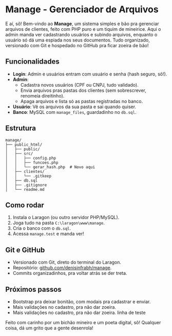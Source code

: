 # Manage - Gerenciador de Arquivos

E aí, sô! Bem-vindo ao **Manage**, um sistema simples e bão pra gerenciar arquivos de clientes, feito com PHP puro e um tiquim de mineirice. Aqui o admin manda ver cadastrando usuários e subindo arquivos, enquanto o usuário só dá uma espiada nos seus documentos. Tudo organizado, versionado com Git e hospedado no GitHub pra ficar zoeira de bão!

## Funcionalidades
- **Login**: Admin e usuários entram com usuário e senha (hash seguro, sô!).
- **Admin**: 
  - Cadastra novos usuários (CPF ou CNPJ, tudo validado).
  - Envia arquivos pras pastas dos clientes (sem sobrescrever, renomeia direitinho).
  - Apaga arquivos e lista só as pastas registradas no banco.
- **Usuário**: Vê os arquivos da sua pasta e sai quando quiser.
- **Banco**: MySQL com `manage_files`, guardadinho no `db.sql`.

## Estrutura
~~~
manage/
├── public_html/
│   ├── public/
│   ├── src/
│   │   ├── config.php
│   │   ├── funcoes.php
│   │   └── gerar_hash.php  # Novo aqui
│   ├── clientes/
│   │   └── .gitkeep
│   ├── db.sql
│   ├── .gitignore
│   └── readme.md
~~~

## Como rodar
1. Instala o Laragon (ou outro servidor PHP/MySQL).
2. Joga tudo na pasta `C:\laragon\www\manage`.
3. Cria o banco com o `db.sql`.
4. Acessa `manage.test` e manda ver!

## Git e GitHub
- Versionado com Git, direto do terminal do Laragon.
- Repositório: [github.com/denisinfrabh/manage](https://github.com/denisinfrabh/manage).
- Commits organizadinhos, pra voltar atrás se der treta.

## Próximos passos
- Bootstrap pra deixar bonitão, com modais pra cadastrar e enviar.
- Mais validações no cadastro, pra não dar zoeira.
- Mais validações no cadastro, pra não dar zoeira. linha de teste

Feito com carinho por um bichão mineiro e um poeta digital, sô! Qualquer coisa, dá um grito que a gente desenrola!